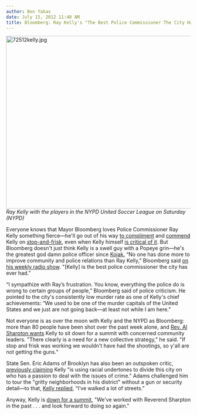 ```yaml
---
author: Ben Yakas
date: July 15, 2012 11:40 AM
title: Bloomberg: Ray Kelly's "The Best Police Commissioner The City Has Ever Had"
---
```


<p><span class="mt-enclosure mt-enclosure-image" style="display: inline;"> </span></p><div class="image-none"> <img alt="72512kelly.jpg" src="https://web.archive.org/web/20130429123701im_/http://gothamist.com/attachments/byakas/72512kelly.jpg" width="640" height="471"> <br> <i> Ray Kelly with the players in the NYPD United Soccer League on Saturday (NYPD)</i></div> <p></p>

<p>Everyone knows that Mayor Bloomberg loves Police Commissioner Ray Kelly something fierce&#x2014;he&apos;ll go out of his way <a href="https://web.archive.org/web/20130429123701/http://gothamist.com/2012/05/16/testy_mayor_bloomberg_wont_apologiz.php">to compliment</a> and <a href="https://web.archive.org/web/20130429123701/http://gothamist.com/2012/05/18/bloomberg_continues_tone-deaf_suppo.php">commend</a> Kelly on <a href="https://web.archive.org/web/20130429123701/http://gothamist.com/tags/stopandfrisk">stop-and-frisk</a>, even when Kelly himself <a href="https://web.archive.org/web/20130429123701/http://gothamist.com/2012/05/17/stop_and_frisk_2.php">is critical of it</a>. But Bloomberg doesn&apos;t just think Kelly is a swell guy with a Popeye grin&#x2014;he&apos;s the greatest god damn police officer since <a href="https://web.archive.org/web/20130429123701/http://en.wikipedia.org/wiki/Kojak">Kojak.</a> &#x201C;No one has done more to improve community and police relations than Ray Kelly,&#x201D; Bloomberg said <a href="https://web.archive.org/web/20130429123701/http://www.nydailynews.com/new-york/mayor-bloomberg-touts-ray-kelly-best-police-commish-article-1.1114459">on his weekly radio show</a>. &quot;[Kelly] is the best police commissioner the city has ever had.&#x201D;</p>

<p>&#x201C;I sympathize with Ray&#x2019;s frustration. You know, everything the police do is wrong to certain groups of people,&#x201D; Bloomberg said of police criticism. He pointed to the city&apos;s consistently low murder rate as one of Kelly&apos;s chief achievements: &#x201C;We used to be one of the murder capitals of the United States and we just are not going back&#x2014;at least not while I am here.&#x201D;</p>

<p>Not everyone is as over the moon with Kelly and the NYPD as Bloomberg: more than 80 people have been shot over the past week alone, and <a href="https://web.archive.org/web/20130429123701/http://abclocal.go.com/wabc/story?section=news/local/new_york&amp;id=8736558">Rev. Al Sharpton wants</a> Kelly to sit down for a summit with concerned community leaders. &quot;There clearly is a need for a new collective strategy,&quot; he said. &quot;If stop and frisk was working we wouldn&apos;t have had the shootings, so y&apos;all are not getting the guns.&quot;</p>

<p>State Sen. Eric Adams of Brooklyn has also been an outspoken critic, <a href="https://web.archive.org/web/20130429123701/http://gothamist.com/2012/07/11/ray_kelly_community_leaders_care_mo.php">previously claiming</a> Kelly &quot;is using racial undertones to divide this city on who has a passion to deal with the issues of crime.&quot; Adams challenged him to tour the &quot;gritty neighborhoods in his district&quot; without a gun or security detail&#x2014;to that, <a href="https://web.archive.org/web/20130429123701/http://www.nypost.com/p/news/local/kelly_ve_walked_the_walk_FETEEUkk9OeeWih3yYjWiI">Kelly replied</a>, &#x201C;I&#x2019;ve walked a lot of streets.&#x201D;</p>

<p>Anyway, Kelly is <a href="https://web.archive.org/web/20130429123701/http://www.nypost.com/p/news/local/rev_al_to_cops_let_talk_guns_0K6ChvgCevKNkQdWcTBfzI#ixzz20hTHg93y">down for a summit</a>, &quot;We&#x2019;ve worked with Reverend Sharpton in the past . . . and look forward to doing so again.&quot;</p>